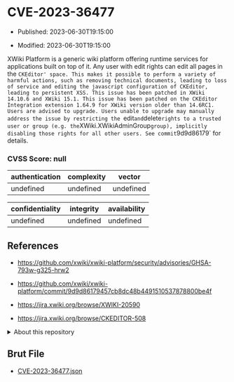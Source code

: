 # CVE-2023-36477

- Published: 2023-06-30T19:15:00

- Modified: 2023-06-30T19:15:00

XWiki Platform is a generic wiki platform offering runtime services for applications built on top of it. Any user with edit rights can edit all pages in the `CKEditor' space. This makes it possible to perform a variety of harmful actions, such as removing technical documents, leading to loss of service and editing the javascript configuration of CKEditor, leading to persistent XSS. This issue has been patched in XWiki 14.10.6 and XWiki 15.1. This issue has been patched on the CKEditor Integration extension 1.64.9 for XWiki version older than 14.6RC1. Users are advised to upgrade. Users unable to upgrade may manually address the issue by restricting the `edit` and `delete` rights to a trusted user or group (e.g. the `XWiki.XWikiAdminGroup` group), implicitly disabling those rights for all other users. See commit `9d9d86179` for details.





### CVSS Score: **null**

| authentication | complexity | vector |
| --- | --- | --- |
| undefined | undefined | undefined |

| confidentiality | integrity | availability |
| --- | --- | --- |
| undefined | undefined | undefined |

## References

* https://github.com/xwiki/xwiki-platform/security/advisories/GHSA-793w-g325-hrw2

* https://github.com/xwiki/xwiki-platform/commit/9d9d86179457cb8dc48b4491510537878800be4f

* https://jira.xwiki.org/browse/XWIKI-20590

* https://jira.xwiki.org/browse/CKEDITOR-508

<details>
<summary>About this repository</summary> 

  This repository is part of the project [Live Hack CVE](https://github.com/Live-Hack-CVE). Main website can be found [www.live-hack.org](https://www.live-hack.org) 
  
  Made by [Sn0wAlice](https://github.com/Sn0wAlice) for the people that care about security and need to have a feed of the latest CVEs. Hope you enjoy it, don't forget to star the repo and follow me on [Twitter](https://twitter.com/Sn0wAlice) and [Github](https://github.com/Sn0wAlice). And that is my [personnal website](https://www.alice-snow.me/)

  - [Home Page](https://github.com/Live-Hack-CVE)
  - [Framework](https://github.com/Live-Hack-CVE/cve-framework)
  - [CVE database](https://github.com/Live-Hack-CVE/full_database)
  - [Changelog](https://github.com/Live-Hack-CVE/Changelog)
</details>

## Brut File

* [CVE-2023-36477.json](https://raw.githubusercontent.com/Live-Hack-CVE/full_database/main/cves/2023/CVE-2023-36477.json)

